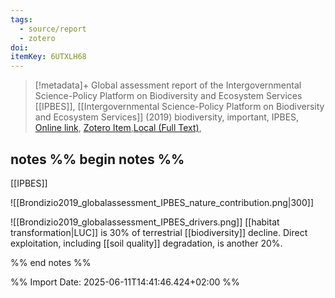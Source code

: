 ```yaml
---
tags:
  - source/report
  - zotero
doi: 
itemKey: 6UTXLH68
---
```

>[!metadata]+
> Global assessment report of the Intergovernmental Science-Policy Platform on Biodiversity and Ecosystem Services
> [[IPBES]], 
> [[Intergovernmental Science-Policy Platform on Biodiversity and Ecosystem Services]] (2019)
> biodiversity, important, IPBES, 
> [Online link](https://www.ipbes.net/system/files/2021-06/2020%20IPBES%20GLOBAL%20REPORT(FIRST%20PART)_V3_SINGLE.pdf), [Zotero Item](zotero://select/library/items/6UTXLH68),[Local (Full Text)](file://C:/Users/aburg/Documents/references/zotero/storage/4D78YYHC/Brondizio2019_globalassessment.pdf), 

## notes %% begin notes %% 

[[IPBES]]

![[Brondizio2019_globalassessment_IPBES_nature_contribution.png|300]]

![[Brondizio2019_globalassessment_IPBES_drivers.png]]
[[habitat transformation|LUC]] is 30% of terrestrial [[biodiversity]] decline.
Direct exploitation, including [[soil quality]] degradation, is another 20%.


%% end notes %%

%% Import Date: 2025-06-11T14:41:46.424+02:00 %%
